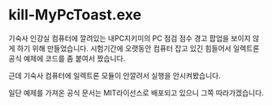 # kill-MyPcToast.exe

기숙사 인강실 컴퓨터에 깔려있는 내PC지키미의 PC 점검 점수 경고 팝업을 보이지 않게 하기 위해 만들었습니다. 
시험기간에 오랫동안 컴퓨터 잡고 있긴 힘들어서 일렉트론 공식 예제에 코드를 좀 붙여서 짰습니다.  

근데 기숙사 컴퓨터에 일렉트론 모듈이 안깔려서 실행을 안시켜봤습니다.

일단 예제를 가져온 공식 문서는 MIT라이선스로 배포되고 있으니 그쪽 따라가겠습니다.  
